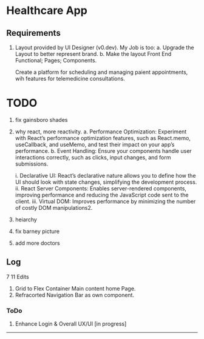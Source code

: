 # Healthcare App

## Requirements

1. Layout provided by UI Designer (v0.dev). My Job is too:
   a. Upgrade the Layout to better represent brand.
   b. Make the layout Front End Functional; Pages; Components.

   Create a platform for scheduling and managing paient appointments, wih features for telemedicine consultations.

# TODO

1. fix gainsboro shades
2. why react, more reactivity.
   a. Performance Optimization: Experiment with React’s performance optimization features, such as React.memo, useCallback, and useMemo, and test their impact on your app’s performance.
   b. Event Handling: Ensure your components handle user interactions correctly, such as clicks, input changes, and form submissions.

   i. Declarative UI: React’s declarative nature allows you to define how the UI should look with state changes, simplifying the development process.
   ii. React Server Components: Enables server-rendered components, improving performance and reducing the JavaScript code sent to the client.
   iii. Virtual DOM: Improves performance by minimizing the number of costly DOM manipulations2.

3. heiarchy
4. fix barney picture
5. add more doctors

## Log

7 11
Edits

1. Grid to Flex Container Main content home Page.
2. Refracorted Navigation Bar as own component.

### ToDo

1. Enhance Login & Overall UX/UI [in progress]

---
